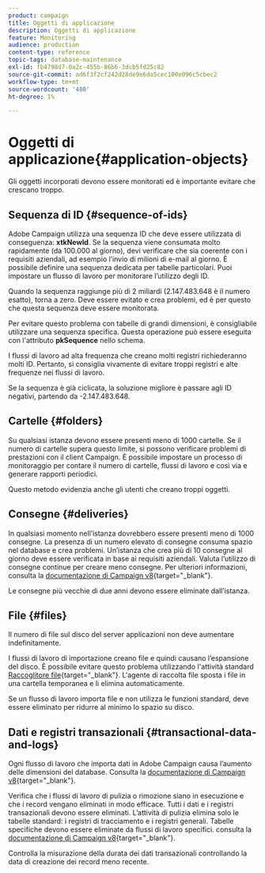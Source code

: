 ```yaml
---
product: campaign
title: Oggetti di applicazione
description: Oggetti di applicazione
feature: Monitoring
audience: production
content-type: reference
topic-tags: database-maintenance
exl-id: fb4798d7-0a2c-455b-86b6-3dcb5fd25c82
source-git-commit: ad6f3f2cf242d28de9e6da5cec100e096c5cbec2
workflow-type: tm+mt
source-wordcount: '480'
ht-degree: 1%

---
```


# Oggetti di applicazione{#application-objects}



Gli oggetti incorporati devono essere monitorati ed è importante evitare che crescano troppo.

## Sequenza di ID {#sequence-of-ids}

Adobe Campaign utilizza una sequenza ID che deve essere utilizzata di conseguenza: **xtkNewId**. Se la sequenza viene consumata molto rapidamente (da 100.000 al giorno), devi verificare che sia coerente con i requisiti aziendali, ad esempio l’invio di milioni di e-mail al giorno. È possibile definire una sequenza dedicata per tabelle particolari. Puoi impostare un flusso di lavoro per monitorare l’utilizzo degli ID.

Quando la sequenza raggiunge più di 2 miliardi (2.147.483.648 è il numero esatto), torna a zero. Deve essere evitato e crea problemi, ed è per questo che questa sequenza deve essere monitorata.

Per evitare questo problema con tabelle di grandi dimensioni, è consigliabile utilizzare una sequenza specifica. Questa operazione può essere eseguita con l&#39;attributo **pkSequence** nello schema.

I flussi di lavoro ad alta frequenza che creano molti registri richiederanno molti ID. Pertanto, si consiglia vivamente di evitare troppi registri e alte frequenze nei flussi di lavoro.

Se la sequenza è già ciclicata, la soluzione migliore è passare agli ID negativi, partendo da -2.147.483.648.

## Cartelle {#folders}

Su qualsiasi istanza devono essere presenti meno di 1000 cartelle. Se il numero di cartelle supera questo limite, si possono verificare problemi di prestazioni con il client Campaign. È possibile impostare un processo di monitoraggio per contare il numero di cartelle, flussi di lavoro e così via e generare rapporti periodici.

Questo metodo evidenzia anche gli utenti che creano troppi oggetti.

## Consegne {#deliveries}

In qualsiasi momento nell’istanza dovrebbero essere presenti meno di 1000 consegne. La presenza di un numero elevato di consegne consuma spazio nel database e crea problemi. Un’istanza che crea più di 10 consegne al giorno deve essere verificata in base ai requisiti aziendali. Valuta l’utilizzo di consegne continue per creare meno consegne. Per ulteriori informazioni, consulta la [documentazione di Campaign v8](https://experienceleague.adobe.com/docs/campaign/automation/workflows/wf-activities/action-activities/continuous-delivery.html?lang=it){target="_blank"}.

Le consegne più vecchie di due anni devono essere eliminate dall’istanza.

## File {#files}

Il numero di file sul disco del server applicazioni non deve aumentare indefinitamente.

I flussi di lavoro di importazione creano file e quindi causano l’espansione del disco. È possibile evitare questo problema utilizzando l&#39;attività standard [Raccoglitore file](https://experienceleague.adobe.com/docs/campaign/automation/workflows/wf-activities/event-activities/file-collector.html?lang=it){target="_blank"}. L&#39;agente di raccolta file sposta i file in una cartella temporanea e li elimina automaticamente.

Se un flusso di lavoro importa file e non utilizza le funzioni standard, deve essere eliminato per ridurre al minimo lo spazio su disco.

## Dati e registri transazionali {#transactional-data-and-logs}

Ogni flusso di lavoro che importa dati in Adobe Campaign causa l’aumento delle dimensioni del database. Consulta la [documentazione di Campaign v8](https://experienceleague.adobe.com/docs/campaign/automation/workflows/introduction/use-workflow-data.html?lang=it){target="_blank"}.

Verifica che i flussi di lavoro di pulizia o rimozione siano in esecuzione e che i record vengano eliminati in modo efficace. Tutti i dati e i registri transazionali devono essere eliminati. L’attività di pulizia elimina solo le tabelle standard: i registri di tracciamento e i registri generali. Tabelle specifiche devono essere eliminate da flussi di lavoro specifici. consulta la [documentazione di Campaign v8](https://experienceleague.adobe.com/docs/campaign/automation/workflows/monitoring-workflows/monitor-workflow-execution.html?lang=it){target="_blank"}.

Controlla la misurazione della durata dei dati transazionali controllando la data di creazione dei record meno recente.
